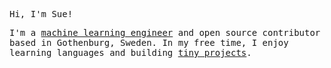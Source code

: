 <p>
  <samp>
   Hi, I'm Sue!
  </samp>
</p>

<p>
  <samp>
    I'm a <a href="https://suzenfylke.read.cv">machine learning engineer</a>
    and open source contributor based in Gothenburg, Sweden.
    In my free time, I enjoy learning languages and
    building <a href="https://codesue.github.io">tiny projects</a>.
  </samp>
</p>
